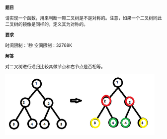 **题目**

请实现一个函数，用来判断一颗二叉树是不是对称的。注意，如果一个二叉树同此二叉树的镜像是同样的，定义其为对称的。

**要求**

时间限制：1秒 空间限制：32768K

**解答**

对二叉树进行递归比较其做节点和右节点是否相等。

![TreeSymmetrical](https://github.com/XQLong/java_workplace/blob/master/img/TreeSymmetric.png)